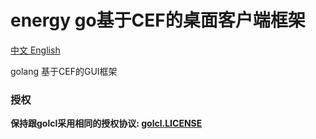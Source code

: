 # energy go基于CEF的桌面客户端框架
[中文 ](https://github.com/energye/energy/blob/main/README.zh-CN.md)
[English](https://github.com/energye/energy/blob/main/README.md)

golang 基于CEF的GUI框架


### 授权

**保持跟golcl采用相同的授权协议: [golcl.LICENSE](https://github.com/energye/golcl/blob/main/LICENSE)**  